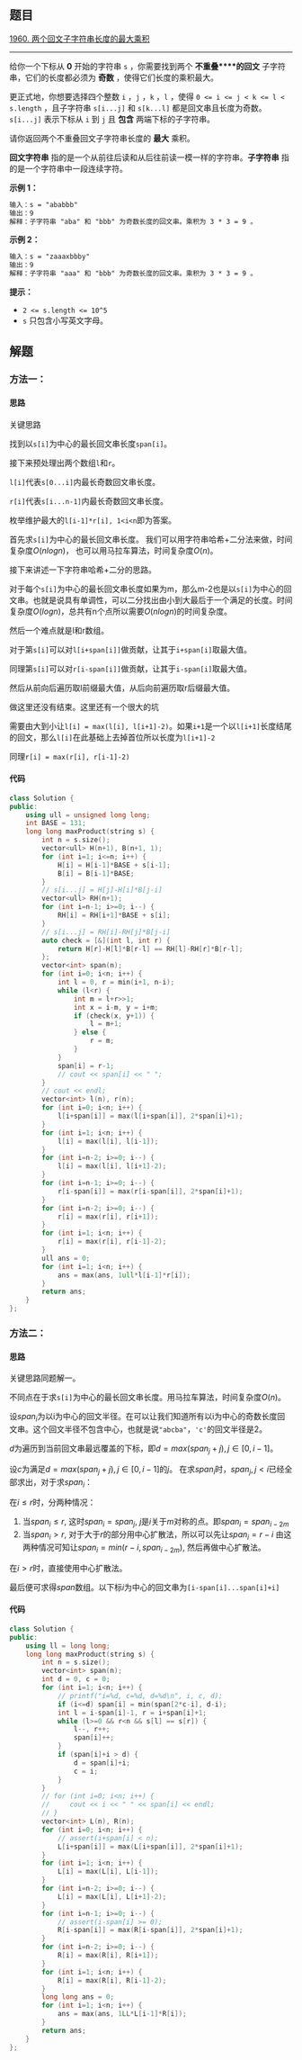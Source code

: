 ## 题目

[1960. 两个回文子字符串长度的最大乘积](https://leetcode.cn/problems/maximum-product-of-the-length-of-two-palindromic-substrings/)

---

给你一个下标从 **0** 开始的字符串 `s` ，你需要找到两个 **不重叠****的回文** 子字符串，它们的长度都必须为 **奇数** ，使得它们长度的乘积最大。

更正式地，你想要选择四个整数 `i` ，`j` ，`k` ，`l` ，使得 `0 <= i <= j < k <= l < s.length` ，且子字符串 `s[i...j]` 和 `s[k...l]` 都是回文串且长度为奇数。`s[i...j]` 表示下标从 `i` 到 `j` 且 **包含** 两端下标的子字符串。

请你返回两个不重叠回文子字符串长度的 **最大** 乘积。

**回文字符串** 指的是一个从前往后读和从后往前读一模一样的字符串。**子字符串** 指的是一个字符串中一段连续字符。

  

**示例 1：**

```txt
输入：s = "ababbb"
输出：9
解释：子字符串 "aba" 和 "bbb" 为奇数长度的回文串。乘积为 3 * 3 = 9 。
```

**示例 2：**

```txt
输入：s = "zaaaxbbby"
输出：9
解释：子字符串 "aaa" 和 "bbb" 为奇数长度的回文串。乘积为 3 * 3 = 9 。
```
  

**提示：**

-   `2 <= s.length <= 10^5`
-   `s` 只包含小写英文字母。

  

## 解题

### 方法一：

#### 思路

关键思路

找到以`s[i]`为中心的最长回文串长度`span[i]`。

接下来预处理出两个数组`l`和`r`。

`l[i]`代表`s[0...i]`内最长奇数回文串长度。

`r[i]`代表`s[i...n-1]`内最长奇数回文串长度。

枚举维护最大的`l[i-1]*r[i], 1<i<n`即为答案。

首先求`s[i]`为中心的最长回文串长度。
我们可以用字符串哈希+二分法来做，时间复杂度$O(nlogn)$，
也可以用马拉车算法，时间复杂度$O(n)$。

接下来讲述一下字符串哈希+二分的思路。

对于每个`s[i]`为中心的最长回文串长度如果为m，那么m-2也是以`s[i]`为中心的回文串。也就是说具有单调性，可以二分找出由小到大最后于一个满足的长度。时间复杂度$O(logn)$，总共有n个点所以需要$O(nlogn)$的时间复杂度。

然后一个难点就是l和r数组。

对于第`s[i]`可以对`l[i+span[i]]`做贡献，让其于`i+span[i]`取最大值。

同理第`s[i]`可以对`r[i-span[i]]`做贡献，让其于`i-span[i]`取最大值。

然后从前向后遍历取l前缀最大值，从后向前遍历取r后缀最大值。

做这里还没有结束。这里还有一个很大的坑

需要由大到小让`l[i] = max(l[i], l[i+1]-2)`。如果`i+1`是一个以`l[i+1]`长度结尾的回文，那么`l[i]`在此基础上去掉首位所以长度为`l[i+1]-2`

同理`r[i] = max(r[i], r[i-1]-2)`

#### 代码

```cpp
class Solution {
public:
    using ull = unsigned long long;
    int BASE = 131;
    long long maxProduct(string s) {
        int n = s.size();
        vector<ull> H(n+1), B(n+1, 1);
        for (int i=1; i<=n; i++) {
            H[i] = H[i-1]*BASE + s[i-1];
            B[i] = B[i-1]*BASE;
        }
        // s[i...j] = H[j]-H[i]*B[j-i]
        vector<ull> RH(n+1);
        for (int i=n-1; i>=0; i--) {
            RH[i] = RH[i+1]*BASE + s[i];
        }
        // s[i...j] = RH[i]-RH[j]*B[j-i]
        auto check = [&](int l, int r) {
            return H[r]-H[l]*B[r-l] == RH[l]-RH[r]*B[r-l];
        };
        vector<int> span(n);
        for (int i=0; i<n; i++) {
            int l = 0, r = min(i+1, n-i);
            while (l<r) {
                int m = l+r>>1;
                int x = i-m, y = i+m;
                if (check(x, y+1)) {
                    l = m+1;
                } else {
                    r = m;
                }
            }
            span[i] = r-1;
            // cout << span[i] << " ";
        }
        // cout << endl;
        vector<int> l(n), r(n);
        for (int i=0; i<n; i++) {
            l[i+span[i]] = max(l[i+span[i]], 2*span[i]+1);
        }
        for (int i=1; i<n; i++) {
            l[i] = max(l[i], l[i-1]);
        }
        for (int i=n-2; i>=0; i--) {
            l[i] = max(l[i], l[i+1]-2);
        }
        for (int i=n-1; i>=0; i--) {
            r[i-span[i]] = max(r[i-span[i]], 2*span[i]+1);
        }
        for (int i=n-2; i>=0; i--) {
            r[i] = max(r[i], r[i+1]);
        }
        for (int i=1; i<n; i++) {
            r[i] = max(r[i], r[i-1]-2);
        }
        ull ans = 0;
        for (int i=1; i<n; i++) {
            ans = max(ans, 1ull*l[i-1]*r[i]);
        }
        return ans;
    }
};
```
### 方法二：

#### 思路

关键思路同题解一。

不同点在于求`s[i]`为中心的最长回文串长度。用马拉车算法，时间复杂度$O(n)$。

设$span_i$为以i为中心的回文半径。在可以让我们知道所有以i为中心的奇数长度回文串。这个回文半径不包含中心，也就是说`"abcba"`，`'c'`的回文半径是2。

$d$为遍历到当前回文串最远覆盖的下标，即$d = max(span_j+j), j \in [0, i-1]$。

设$c$为满足$d = max(span_j+j), j \in [0, i-1]$的$j$。
在求$span_i$时，$span_j,j<i$已经全部求出，对于求$span_i$：

在$i\le r$时，分两种情况：

1. 当$span_i \le r$, 这时$span_i = span_j$, $j$是$i$关于$m$对称的点。即$span_i = span_{i-2m}$
2. 当$span_i > r$, 对于大于$r$的部分用中心扩散法，所以可以先让$span_i = r-i$
由这两种情况可知让$span_i = min(r-i, span_{i-2m})$, 然后再做中心扩散法。

在$i>r$时，直接使用中心扩散法。

最后便可求得$span$数组。以下标$i$为中心的回文串为`[i-span[i]...span[i]+i]`

#### 代码

```cpp
class Solution {
public:
    using ll = long long;
    long long maxProduct(string s) {
        int n = s.size();
        vector<int> span(n);
        int d = 0, c = 0;
        for (int i=1; i<n; i++) {
            // printf("i=%d, c=%d, d=%d\n", i, c, d);
            if (i<=d) span[i] = min(span[2*c-i], d-i);
            int l = i-span[i]-1, r = i+span[i]+1;
            while (l>=0 && r<n && s[l] == s[r]) {
                l--, r++;
                span[i]++;
            }
            if (span[i]+i > d) {
                d = span[i]+i;
                c = i;
            }
        } 
        // for (int i=0; i<n; i++) {
        //     cout << i << " " << span[i] << endl;
        // }
        vector<int> L(n), R(n);
        for (int i=0; i<n; i++) {
            // assert(i+span[i] < n);
            L[i+span[i]] = max(L[i+span[i]], 2*span[i]+1);
        }
        for (int i=1; i<n; i++) {
            L[i] = max(L[i], L[i-1]);
        }
        for (int i=n-2; i>=0; i--) {
            L[i] = max(L[i], L[i+1]-2);
        }
        for (int i=n-1; i>=0; i--) {
            // assert(i-span[i] >= 0);
            R[i-span[i]] = max(R[i-span[i]], 2*span[i]+1);
        }
        for (int i=n-2; i>=0; i--) {
            R[i] = max(R[i], R[i+1]);
        }
        for (int i=1; i<n; i++) {
            R[i] = max(R[i], R[i-1]-2);
        }
        long long ans = 0;
        for (int i=1; i<n; i++) {
            ans = max(ans, 1LL*L[i-1]*R[i]);
        }
        return ans;
    }
};
```

